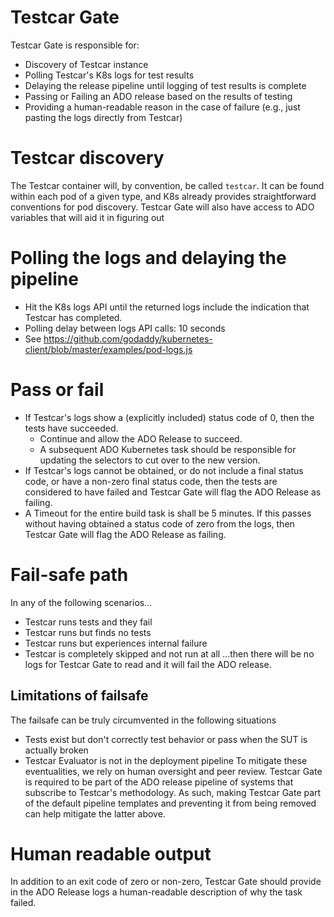 # Testcar Gate
Testcar Gate is responsible for:
* Discovery of Testcar instance
* Polling Testcar's K8s logs for test results
* Delaying the release pipeline until logging of test results is complete
* Passing or Failing an ADO release based on the results of testing
* Providing a human-readable reason in the case of failure (e.g., just pasting the logs directly from Testcar)

# Testcar discovery
The Testcar container will, by convention, be called `testcar`. It can be found within each pod of a given type, and K8s already provides straightforward conventions for pod discovery.
Testcar Gate will also have access to ADO variables that will aid it in figuring out 

# Polling the logs and delaying the pipeline
* Hit the K8s logs API until the returned logs include the indication that Testcar has completed.
* Polling delay between logs API calls: 10 seconds
* See https://github.com/godaddy/kubernetes-client/blob/master/examples/pod-logs.js

# Pass or fail
* If Testcar's logs show a (explicitly included) status code of 0, then the tests have succeeded.
  * Continue and allow the ADO Release to succeed.
  * A subsequent ADO Kubernetes task should be responsible for updating the selectors to cut over to the new version.
* If Testcar's logs cannot be obtained, or do not include a final status code, or have a non-zero final status code, then the tests are considered to have failed and Testcar Gate will flag the ADO Release as failing.
* A Timeout for the entire build task is shall be 5 minutes. If this passes without having obtained a status code of zero from the logs, then Testcar Gate will flag the ADO Release as failing.

# Fail-safe path
In any of the following scenarios...
* Testcar runs tests and they fail
* Testcar runs but finds no tests
* Testcar runs but experiences internal failure
* Testcar is completely skipped and not run at all
...then there will be no logs for Testcar Gate to read and it will fail the ADO release.

## Limitations of failsafe
The failsafe can be truly circumvented in the following situations
* Tests exist but don't correctly test behavior or pass when the SUT is actually broken
* Testcar Evaluator is not in the deployment pipeline
To mitigate these eventualities, we rely on human oversight and peer review.
Testcar Gate is required to be part of the ADO release pipeline of systems that subscribe to Testcar's methodology. As such, making Testcar Gate part of the default pipeline templates and preventing it from being removed can help mitigate the latter above.

# Human readable output
In addition to an exit code of zero or non-zero, Testcar Gate should provide in the ADO Release logs a human-readable description of why the task failed.
